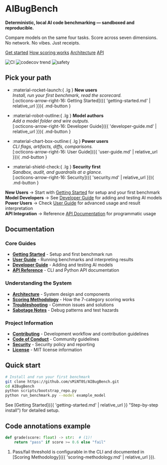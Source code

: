 # AIBugBench

<!-- markdownlint-disable MD033 -->
<div class="mdx-hero" markdown>

**Deterministic, local AI code benchmarking — sandboxed and reproducible.**

Compare models on the same four tasks. Score across seven dimensions. No network. No vibes. Just receipts.

<p>
  <a class="md-button md-button--primary" href="{{ 'getting-started.md' | relative_url }}">Get started</a>
  <a class="md-button" href="{{ 'scoring-methodology.md' | relative_url }}">How scoring works</a>
  <a class="md-button" href="{{ 'architecture.md' | relative_url }}">Architecture</a>
  <a class="md-button" href="{{ 'api-reference.md' | relative_url }}">API</a>
</p>

<p>
  <img alt="CI" src="https://github.com/sMiNT0S/AIBugBench/actions/workflows/ci.yml/badge.svg?branch=main">
  <a title="Codecov trend"><img alt="codecov trend" src="https://codecov.io/github/smint0s/aibugbench/graph/badge.svg?token=0G9SHU4AZ7"></a>
  <img alt="safety" src="https://img.shields.io/endpoint?url=https://smint0s.github.io/AIBugBench/badges/safety.json">
</p>
</div>

## Pick your path

<div class="grid cards" markdown>

- :material-rocket-launch:{ .lg } **New users**  
  *Install, run your first benchmark, read the scorecard.*  
  [:octicons-arrow-right-16: Getting Started]({{ 'getting-started.md' | relative_url }}){ .md-button }

- :material-robot-outline:{ .lg } **Model authors**  
  *Add a model folder and wire outputs.*  
  [:octicons-arrow-right-16: Developer Guide]({{ 'developer-guide.md' | relative_url }}){ .md-button }

- :material-chart-box-outline:{ .lg } **Power users**  
  *CLI flags, artifacts, diffs, comparisons.*  
  [:octicons-arrow-right-16: User Guide]({{ 'user-guide.md' | relative_url }}){ .md-button }

- :material-shield-check:{ .lg } **Security first**  
  *Sandbox, audit, and guardrails at a glance.*  
  [:octicons-arrow-right-16: Security]({{ 'security.md' | relative_url }}){ .md-button }

</div>

**New Users** → Start with [Getting Started](getting-started.md) for setup and your first benchmark  
**Model Developers** → See [Developer Guide](developer-guide.md) for adding and testing AI models  
**Power Users** → Check [User Guide](user-guide.md) for advanced usage and result interpretation  
**API Integration** → Reference [API Documentation](api-reference.md) for programmatic usage

## Documentation

### Core Guides

- **[Getting Started](getting-started.md)** - Setup and first benchmark run
- **[User Guide](user-guide.md)** - Running benchmarks and interpreting results
- **[Developer Guide](developer-guide.md)** - Adding and testing AI models
- **[API Reference](api-reference.md)** - CLI and Python API documentation

### Understanding the System

- **[Architecture](architecture.md)** - System design and components
- **[Scoring Methodology](scoring-methodology.md)** - How the 7-category scoring works
- **[Troubleshooting](troubleshooting.md)** - Common issues and solutions
- **[Sabotage Notes](sabotage-notes.md)** - Debug patterns and test hazards

### Project Information

- **[Contributing](contributing.md)** - Development workflow and contribution guidelines
- **[Code of Conduct](code-of-conduct.md)** - Community guidelines
- **[Security](security.md)** - Security policy and reporting
- **[License](license.md)** - MIT license information

## Quick start

```bash
# Install and run your first benchmark
git clone https://github.com/sMiNT0S/AIBugBench.git
cd AIBugBench
python scripts/bootstrap_repo.py
python run_benchmark.py --model example_model
```

See [Getting Started]({{ 'getting-started.md' | relative_url }} "Step-by-step install") for detailed setup.

## Code annotations example

```python
def grade(score: float) -> str:  # (1)!
    return "pass" if score >= 0.6 else "fail"
```

1. Pass/fail threshold is configurable in the CLI and documented in [Scoring Methodology]({{ 'scoring-methodology.md' | relative_url }}).
